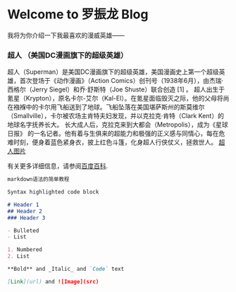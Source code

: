 # Welcome to 罗振龙 Blog

我将为你介绍一下我最喜欢的漫威英雄——
###  超人 （美国DC漫画旗下的超级英雄） 

超人（Superman）是美国DC漫画旗下的超级英雄，美国漫画史上第一个超级英雄，首次登场于《动作漫画》（Action Comics）创刊号（1938年6月），由杰瑞·西格尔（Jerry Siegel）和乔·舒斯特（Joe Shuste）联合创造 [1]  。
超人出生于氪星（Krypton），原名卡尔-艾尔（Kal-El）。在氪星面临毁灭之际，他的父母将尚在襁褓中的卡尔用飞船送到了地球。飞船坠落在美国堪萨斯州的斯莫维尔（Smallville），卡尔被农场主肯特夫妇发现，并以克拉克·肯特（Clark Kent）的地球名字抚养长大。
长大成人后，克拉克来到大都会（Metropolis），成为《星球日报》 的一名记者。他有着与生俱来的超能力和极强的正义感与同情心，每在危难时刻，便身着蓝色紧身衣，披上红色斗篷，化身超人行侠仗义，拯救世人。
 [超人图片](https://user-images.githubusercontent.com/105439222/168150870-226b55a0-b894-4f00-9aa3-324208b21272.png)

有关更多详细信息，请参阅[百度百科](https://baike.baidu.com/item/%E8%B6%85%E4%BA%BA/13106?fromtitle=Superman&fromid=5161&fr=aladdin).



```markdown
markdown语法的简单教程

Syntax highlighted code block

# Header 1
## Header 2
### Header 3

- Bulleted
- List

1. Numbered
2. List

**Bold** and _Italic_ and `Code` text

[Link](url) and ![Image](src)
```



